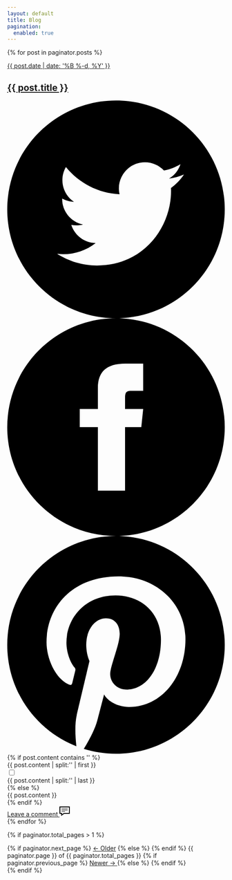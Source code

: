 ```yaml
---
layout: default
title: Blog
pagination:
  enabled: true
---
```

{% for post in paginator.posts %}
<article class="blog-post">
  <a href="{{ post.url }}">
    <div class="blog-post__header">
      <div class="blog-post__date">{{ post.date  | date: '%B %-d, %Y' }}</div>        
      <h1 class="blog-post__title box-border">{{ post.title }}</h1>
      <div class="meta-sharelinks">
        <a href="https://twitter.com/intent/tweet?text={{ post.title }}&url={{ site.url }}{{ post.url }}&via={{ site.twitter_username }}&related={{ site.twitter_username }}" rel="nofollow" target="_blank" title="Share on Twitter">
        <svg xmlns="http://www.w3.org/2000/svg" viewBox="0 0 24 24"><path d="M12 0c-6.627 0-12 5.373-12 12s5.373 12 12 12 12-5.373 12-12-5.373-12-12-12zm6.066 9.645c.183 4.04-2.83 8.544-8.164 8.544-1.622 0-3.131-.476-4.402-1.291 1.524.18 3.045-.244 4.252-1.189-1.256-.023-2.317-.854-2.684-1.995.451.086.895.061 1.298-.049-1.381-.278-2.335-1.522-2.304-2.853.388.215.83.344 1.301.359-1.279-.855-1.641-2.544-.889-3.835 1.416 1.738 3.533 2.881 5.92 3.001-.419-1.796.944-3.527 2.799-3.527.825 0 1.572.349 2.096.907.654-.128 1.27-.368 1.824-.697-.215.671-.67 1.233-1.263 1.589.581-.07 1.135-.224 1.649-.453-.384.578-.87 1.084-1.433 1.489z"/></svg></a>
        <a href="https://facebook.com/sharer.php?u={{ site.url }}{{ post.url }}" rel="nofollow" target="_blank" title="Share on Facebook"><svg xmlns="http://www.w3.org/2000/svg" viewBox="0 0 24 24"><path d="M12 0c-6.627 0-12 5.373-12 12s5.373 12 12 12 12-5.373 12-12-5.373-12-12-12zm3 8h-1.35c-.538 0-.65.221-.65.778v1.222h2l-.209 2h-1.791v7h-3v-7h-2v-2h2v-2.308c0-1.769.931-2.692 3.029-2.692h1.971v3z"/></svg></a>
        <a href="http://pinterest.com/pin/create/button/?url={{ site.url }}{{ post.url }}" rel="nofollow" target="_blank" title="Share on Pinterest"><svg xmlns="http://www.w3.org/2000/svg" viewBox="0 0 24 24"><path d="M12 0c-6.627 0-12 5.372-12 12 0 5.084 3.163 9.426 7.627 11.174-.105-.949-.2-2.405.042-3.441.218-.937 1.407-5.965 1.407-5.965s-.359-.719-.359-1.782c0-1.668.967-2.914 2.171-2.914 1.023 0 1.518.769 1.518 1.69 0 1.029-.655 2.568-.994 3.995-.283 1.194.599 2.169 1.777 2.169 2.133 0 3.772-2.249 3.772-5.495 0-2.873-2.064-4.882-5.012-4.882-3.414 0-5.418 2.561-5.418 5.207 0 1.031.397 2.138.893 2.738.098.119.112.224.083.345l-.333 1.36c-.053.22-.174.267-.402.161-1.499-.698-2.436-2.889-2.436-4.649 0-3.785 2.75-7.262 7.929-7.262 4.163 0 7.398 2.967 7.398 6.931 0 4.136-2.607 7.464-6.227 7.464-1.216 0-2.359-.631-2.75-1.378l-.748 2.853c-.271 1.043-1.002 2.35-1.492 3.146 1.124.347 2.317.535 3.554.535 6.627 0 12-5.373 12-12 0-6.628-5.373-12-12-12z" fill-rule="evenodd" clip-rule="evenodd"/></svg></a>
      </div>
    </div>    
  </a>
    {% if post.content contains '<!--more-->' %}
    <div class="content-body">
        {{ post.content | split:'<!--more-->' | first }}
    </div>
    <input type="checkbox" class="read-more-state" id="{{ post.url }}"/>
    <div class="read-more content-body content-body--split blog-post-sig">
      {{ post.content | split:'<!--more-->' | last }}
    </div>
    <label for="{{ post.url }}" class="read-more-trigger"></label>   
   {% else %}
    <div class="content-body">
      {{ post.content }}
    </div>
   {% endif %}
  <div class="comments-link divider"><a href="{{ post.url }}#comments-section">Leave a comment&nbsp;<svg xmlns="http://www.w3.org/2000/svg" width="24" height="24" viewBox="0 0 24 24"><path d="M22 3v13h-11.643l-4.357 3.105v-3.105h-4v-13h20zm2-2h-24v16.981h4v5.019l7-5.019h13v-16.981zm-5 6h-14v-1h14v1zm0 2h-14v1h14v-1zm-6 3h-8v1h8v-1z"/></svg></a></div>
</article>
{% endfor %}  

<!-- Pagination links -->
{% if paginator.total_pages > 1 %}
<div class="pagination">
  {% if paginator.next_page %}
    <a href="{{ paginator.next_page_path }}">&larr; Older</a>    
  {% else %}<span></span>
  {% endif %}  
  <span class="center">
    {{ paginator.page }} of {{ paginator.total_pages }}
  </span>
  {% if paginator.previous_page %}
  <a class="right" href="{{ paginator.previous_page_path }}">
    Newer &rarr;
  </a>
  {% else %}<span></span>
  {% endif %}
</div>
{% endif %}
